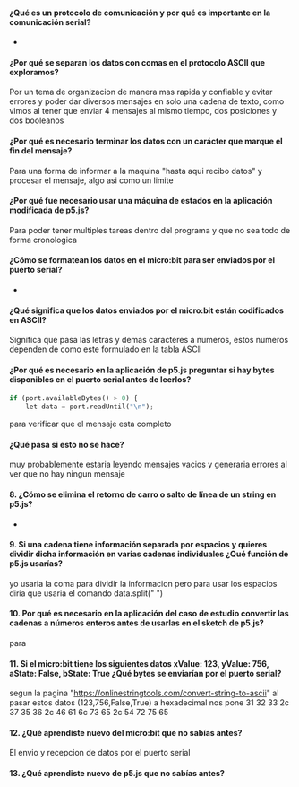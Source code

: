 #### ¿Qué es un protocolo de comunicación y por qué es importante en la comunicación serial?
-

#### ¿Por qué se separan los datos con comas en el protocolo ASCII que exploramos?

Por un tema de organizacion de manera mas rapida y confiable y evitar errores y poder dar diversos mensajes en solo una cadena de texto, como vimos al tener que enviar 4 mensajes al mismo tiempo, dos posiciones y dos booleanos

#### ¿Por qué es necesario terminar los datos con un carácter que marque el fin del mensaje?
Para una forma de informar a la maquina "hasta aqui recibo datos" y procesar el mensaje, algo asi como un limite

#### ¿Por qué fue necesario usar una máquina de estados en la aplicación modificada de p5.js?
Para poder tener multiples tareas dentro del programa y que no sea todo de forma cronologica 

#### ¿Cómo se formatean los datos en el micro:bit para ser enviados por el puerto serial?
-

#### ¿Qué significa que los datos enviados por el micro:bit están codificados en ASCII?

Significa que pasa las letras y demas caracteres a numeros, estos numeros dependen de como este formulado en la tabla ASCII 

#### ¿Por qué es necesario en la aplicación de p5.js preguntar si hay bytes disponibles en el puerto serial antes de leerlos?
``` python
if (port.availableBytes() > 0) {
    let data = port.readUntil("\n");
```
para verificar que el mensaje esta completo 

#### ¿Qué pasa si esto no se hace?

muy probablemente estaria leyendo mensajes vacios y generaria errores al ver que no hay ningun mensaje

#### 8. ¿Cómo se elimina el retorno de carro o salto de línea de un string en p5.js?
-
#### 9. Si una cadena tiene información separada por espacios y quieres dividir dicha información en varias cadenas individuales ¿Qué función de p5.js usarías?
yo usaria la coma para dividir la informacion pero para usar los espacios diria que usaria el comando data.split(" ")

#### 10. Por qué es necesario en la aplicación del caso de estudio convertir las cadenas a números enteros antes de usarlas en el sketch de p5.js?
para 



#### 11. Si el micro:bit tiene los siguientes datos xValue: 123, yValue: 756, aState: False, bState: True ¿Qué bytes se enviarían por el puerto serial? 
segun la pagina "https://onlinestringtools.com/convert-string-to-ascii" al pasar estos datos (123,756,False,True) a hexadecimal nos pone  31 32 33 2c 37 35 36 2c 46 61 6c 73 65 2c 54 72 75 65

#### 12. ¿Qué aprendiste nuevo del micro:bit que no sabías antes?
El envio y recepcion de datos por el puerto serial

#### 13. ¿Qué aprendiste nuevo de p5.js que no sabías antes?

